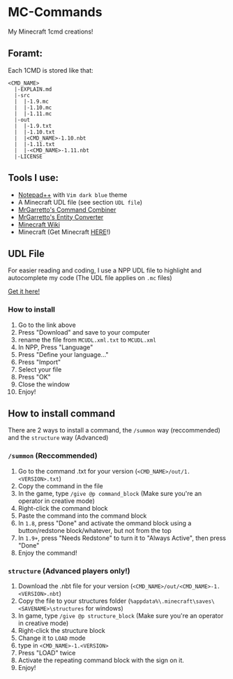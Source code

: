 # MC-Commands
My Minecraft 1cmd creations!

## Foramt:
Each 1CMD is stored like that:
```
<CMD_NAME>
  |-EXPLAIN.md
  |-src
  |  |-1.9.mc
  |  |-1.10.mc
  |  |-1.11.mc
  |-out
  |  |-1.9.txt
  |  |-1.10.txt
  |  |<CMD_NAME>-1.10.nbt
  |  |-1.11.txt
  |  |-<CMD_NAME>-1.11.nbt
  |-LICENSE
```

## Tools I use:
+ [Notepad++](https://notepad-plus-plus.org) with `Vim dark blue` theme
+ A Minecraft UDL file (see section `UDL file`)
+ [MrGarretto's Command Combiner](https://mrgarretto.com/cmdcombiner)
+ [MrGarretto's Entity Converter](https://mrgarretto.com/entityconverter)
+ [Minecraft Wiki](http://minecraft.gamepedia.com/)
+ Minecraft (Get Minecraft [HERE](https://minecraft.net/en/)!)

## UDL File
For easier reading and coding, I use a NPP UDL file to highlight and autocomplete my code (The UDL file applies on `.mc` files)

[Get it here!](http://pastebin.com/Nyk0ACXi)

### How to install
1. Go to the link above
2. Press "Download" and save to your computer
3. rename the file from `MCUDL.xml.txt` to `MCUDL.xml`
4. In NPP, Press "Language"
5. Press "Define your language..."
6. Press "Import"
7. Select your file
8. Press "OK"
7. Close the window
8. Enjoy!

## How to install command
There are 2 ways to install a command, the `/summon` way (reccommended) and the `structure` way (Advanced)

### `/summon` (Reccommended)
1. Go to the command .txt for your version (`<CMD_NAME>/out/1.<VERSION>.txt`)
2. Copy the command in the file
3. In the game, type `/give @p command_block` (Make sure you're an operator in creative mode)
4. Right-click the command block
5. Paste the command into the command block
6. In `1.8`, press "Done" and activate the ommand block using a button/redstone block/whatever, but not from the top
7. In `1.9+`, press "Needs Redstone" to turn it to "Always Active", then press "Done"
8. Enjoy the command!

### `structure` (Advanced players only!)
1. Download the .nbt file for your version (`<CMD_NAME>/out/<CMD_NAME>-1.<VERSION>.nbt`)
2. Copy the file to your structures folder (`%appdata%\.minecraft\saves\<SAVENAME>\structures` for windows)
3. In game, type `/give @p structure_block` (Make sure you're an operator in creative mode)
4. Right-click the structure block
5. Change it to `LOAD` mode
6. type in `<CMD_NAME>-1.<VERSION>`
7. Press "LOAD" twice
8. Activate the repeating command block with the sign on it.
9. Enjoy!
